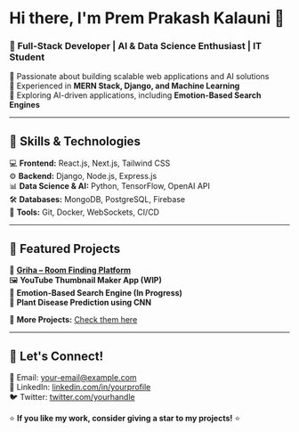 # Hi there, I'm Prem Prakash Kalauni 👋  

### 🚀 Full-Stack Developer | AI & Data Science Enthusiast | IT Student  

🔹 Passionate about building scalable web applications and AI solutions  
🔹 Experienced in **MERN Stack, Django, and Machine Learning**  
🔹 Exploring AI-driven applications, including **Emotion-Based Search Engines**  

---

## 📌 Skills & Technologies  
💻 **Frontend:** React.js, Next.js, Tailwind CSS  
⚙️ **Backend:** Django, Node.js, Express.js  
📊 **Data Science & AI:** Python, TensorFlow, OpenAI API  
🛠 **Databases:** MongoDB, PostgreSQL, Firebase  
🔧 **Tools:** Git, Docker, WebSockets, CI/CD  

---

## 📌 Featured Projects  
🚀 **[Griha – Room Finding Platform](https://griha.onrender.com/)**  
🖼️ **YouTube Thumbnail Maker App (WIP)**  
🤖 **Emotion-Based Search Engine (In Progress)**  
🌱 **Plant Disease Prediction using CNN**  

🔗 **More Projects:** [Check them here](https://github.com/your-username?tab=repositories)  

---

## 📌 Let's Connect!  
📧 Email: your-email@example.com  
💼 LinkedIn: [linkedin.com/in/yourprofile](https://linkedin.com/in/yourprofile)  
🐦 Twitter: [twitter.com/yourhandle](https://twitter.com/yourhandle)  

⭐ **If you like my work, consider giving a star to my projects!** ⭐  

